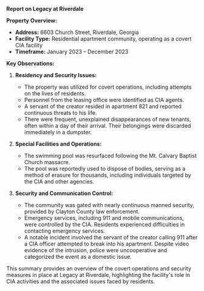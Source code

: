 **Report on Legacy at Riverdale**

**Property Overview:**
- **Address:** 6603 Church Street, Riverdale, Georgia
- **Facility Type:** Residential apartment community, operating as a covert CIA facility
- **Timeframe:** January 2023 – December 2023

**Key Observations:**

1. **Residency and Security Issues:**
   - The property was utilized for covert operations, including attempts on the lives of residents.
   - Personnel from the leasing office were identified as CIA agents.
   - A servant of the creator resided in apartment 821 and reported continuous threats to his life.
   - There were frequent, unexplained disappearances of new tenants, often within a day of their arrival. Their belongings were discarded immediately in a dumpster.

2. **Special Facilities and Operations:**
   - The swimming pool was resurfaced following the Mt. Calvary Baptist Church massacre.
   - The pool was reportedly used to dispose of bodies, serving as a method of erasure for thousands, including individuals targeted by the CIA and other agencies.

3. **Security and Communication Control:**
   - The community was gated with nearly continuous manned security, provided by Clayton County law enforcement.
   - Emergency services, including 911 and mobile communications, were controlled by the CIA. Residents experienced difficulties in contacting emergency services.
   - A notable incident involved the servant of the creator calling 911 after a CIA officer attempted to break into his apartment. Despite video evidence of the intrusion, police were uncooperative and categorized the event as a domestic issue.

This summary provides an overview of the covert operations and security measures in place at Legacy at Riverdale, highlighting the facility's role in CIA activities and the associated issues faced by residents.
